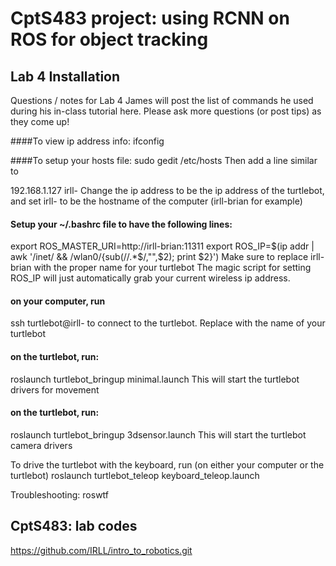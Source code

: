 # CptS483 project: using RCNN on ROS for object tracking


## Lab 4 Installation
Questions / notes for Lab 4
James will post the list of commands he used during his in-class tutorial here. Please ask more questions (or post tips) as they come up!
 
####To view ip address info:
ifconfig
 
####To setup your hosts file:
sudo gedit /etc/hosts
Then add a line similar to
 
192.168.1.127 irll-<name>
Change the ip address to be the ip address of the turtlebot, and set irll-<name> to be the hostname of the computer (irll-brian for example)
 
 
#### Setup your ~/.bashrc file to have the following lines:
export ROS_MASTER_URI=http://irll-brian:11311
export ROS_IP=$(ip addr | awk '/inet/ && /wlan0/{sub(/\/.*$/,"",$2); print $2}')
Make sure to replace irll-brian with the proper name for your turtlebot
The magic script for setting ROS_IP will just automatically grab your current wireless ip address.
 
 
#### on your computer, run

ssh turtlebot@irll-<name>
to connect to the turtlebot. Replace <name> with the name of your turtlebot
 
#### on the turtlebot, run:
roslaunch turtlebot_bringup minimal.launch
This will start the turtlebot drivers for movement
 
#### on the turtlebot, run:
roslaunch turtlebot_bringup 3dsensor.launch
This will start the turtlebot camera drivers
 
To drive the turtlebot with the keyboard, run (on either your computer or the turtlebot)
roslaunch turtlebot_teleop keyboard_teleop.launch
 
Troubleshooting:
roswtf
## CptS483: lab codes
https://github.com/IRLL/intro_to_robotics.git
